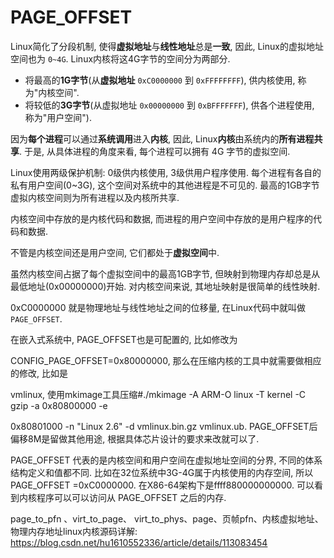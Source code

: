 
# PAGE_OFFSET

Linux简化了分段机制, 使得**虚拟地址**与**线性地址**总是**一致**, 因此, Linux的虚拟地址空间也为 `0~4G`. Linux内核将这4G字节的空间分为两部分. 

* 将最高的**1G字节**(从**虚拟地址** `0xC0000000` 到 `0xFFFFFFFF`), 供内核使用, 称为"内核空间".
* 将较低的**3G字节**(从虚拟地址 `0x00000000` 到 `0xBFFFFFFF`), 供各个进程使用, 称为"用户空间"). 

因为**每个进程**可以通过**系统调用**进入**内核**, 因此, Linux**内核**由系统内的**所有进程共享**. 于是, 从具体进程的角度来看, 每个进程可以拥有 4G 字节的虚拟空间. 

Linux使用两级保护机制: 0级供内核使用, 3级供用户程序使用. 每个进程有各自的私有用户空间(0~3G), 这个空间对系统中的其他进程是不可见的. 最高的1GB字节虚拟内核空间则为所有进程以及内核所共享. 

内核空间中存放的是内核代码和数据, 而进程的用户空间中存放的是用户程序的代码和数据. 

不管是内核空间还是用户空间, 它们都处于**虚拟空间**中. 

虽然内核空间占据了每个虚拟空间中的最高1GB字节, 但映射到物理内存却总是从最低地址(0x00000000)开始. 对内核空间来说, 其地址映射是很简单的线性映射. 

0xC0000000 就是物理地址与线性地址之间的位移量, 在Linux代码中就叫做`PAGE_OFFSET`.




在嵌入式系统中, PAGE_OFFSET也是可配置的, 比如修改为

CONFIG_PAGE_OFFSET=0x80000000, 那么在压缩内核的工具中就需要做相应的修改, 比如是

vmlinux, 使用mkimage工具压缩#./mkimage -A ARM-O linux -T kernel -C gzip -a 0x80800000 -e

0x80801000 -n "Linux 2.6" -d vmlinux.bin.gz vmlinux.ub. PAGE_OFFSET后偏移8M是留做其他用途, 根据具体芯片设计的要求来改就可以了. 




PAGE_OFFSET 代表的是内核空间和用户空间在虚拟地址空间的分界, 不同的体系结构定义和值都不同. 比如在32位系统中3G-4G属于内核使用的内存空间, 所以 PAGE_OFFSET =0xC0000000. 在X86-64架构下是ffff880000000000. 可以看到内核程序可以可以访问从 PAGE_OFFSET 之后的内存. 




page_to_pfn 、virt_to_page、 virt_to_phys、page、页帧pfn、内核虚拟地址、物理内存地址linux内核源码详解: https://blog.csdn.net/hu1610552336/article/details/113083454
